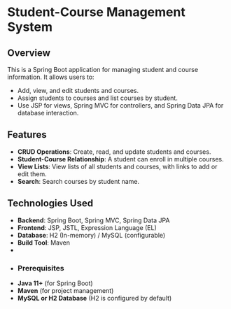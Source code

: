# Student-Course Management System

## Overview
This is a Spring Boot application for managing student and course information. It allows users to:
- Add, view, and edit students and courses.
- Assign students to courses and list courses by student.
- Use JSP for views, Spring MVC for controllers, and Spring Data JPA for database interaction.

## Features
- **CRUD Operations**: Create, read, and update students and courses.
- **Student-Course Relationship**: A student can enroll in multiple courses.
- **View Lists**: View lists of all students and courses, with links to add or edit them.
- **Search**: Search courses by student name.
  
## Technologies Used
- **Backend**: Spring Boot, Spring MVC, Spring Data JPA
- **Frontend**: JSP, JSTL, Expression Language (EL)
- **Database**: H2 (In-memory) / MySQL (configurable)
- **Build Tool**: Maven
- 
- ### Prerequisites
- **Java 11+** (for Spring Boot)
- **Maven** (for project management)
- **MySQL or H2 Database** (H2 is configured by default)
